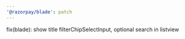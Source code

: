 ```yaml
---
'@razorpay/blade': patch
---
```


fix(blade): show title filterChipSelectInput, optional search in listview
